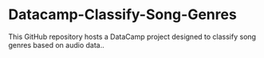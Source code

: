 # Datacamp-Classify-Song-Genres
This GitHub repository hosts a DataCamp project designed to classify song genres based on audio data..

